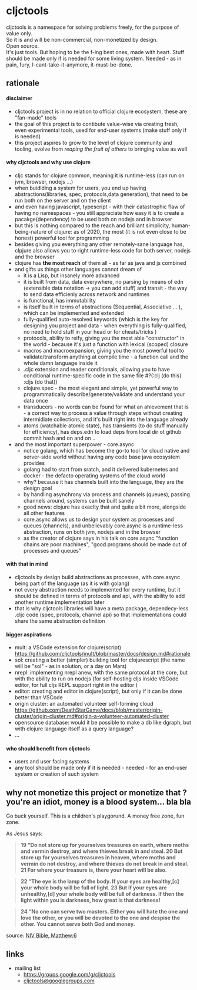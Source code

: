 # cljctools

cljctools is a namespace for solving problems freely, for the purpose of value only.    
So it is and will be non-commercial, non-monetized by design.   
Open source.  
It's just tools. But hoping to be the f-ing best ones, made with heart.
Stuff should be made only if is needed for some living system. Needed - as in pain, fury, I-cant-take-it-anymore, it-must-be-done.

## rationale

#### disclaimer

  - cljctools project is in no relation to official clojure ecosystem, these are "fan-made" tools
  - the goal of this project is to contibute value-wise via creating fresh, even experimental tools, used for end-user systems (make stuff only if is needed)
  - this project aspires to grow to the level of clojure community and tooling, evolve from *reaping the fruit of others* to bringing value as well

#### why cljctools and why use clojure

- cljc stands for clojure common, meaning it is runtime-less (can run on jvm, browser, nodejs ...)
- when buidlding a system for users, you end up having abstractions(libraries, spec, protocols,data generation), that need to be run both on the server and on the client
- and even having javascript, typescript - with their catastrophic flaw of having no namespaces - you still appreciate how easy it is to create a pacakge(dependency) to be used both on nodejs and in browser
- but this is nothing compared to the reach and brilliant simplicity, human-being-nature of clojure: as of 2020, the most (it is not even close to be honest) powerful tool for programming
- besides giving you everything any other remotely-sane language has, clpjure also allows you to right runtime-less code for both server, nodejs and the browser
- clojure has **the most reach** of them all - as far as java and js combined
- and gifts us things other languages cannot dream of
  - it is a Lisp, but insanely more advanced
  - it is built from data, data everywhere, no parsing by means of edn (extensible data notation -> you can add stuff) and transit - the way to send data efficienly across network and runtimes
  - is functional, has immutability
  - is itself built in terms of abstractions (Sequential, Associative ... ), which can be implemented and extended
  - fully-qualified auto-resolved keywords (which is the key for designing you project and data - when everything is fully-qualified, no need to hold stuff in your head or for cheats/tricks )
  - protocols, ability to reify, giving you the most able "constructor" in the world - because it's just a function with lexical (scoped) closure 
  - macros and macroexpansion, giving you the most powerful tool to validate/transform anything at compile time - a function call and the whole damn language inside it
  - .cljc extension and reader conditionals, allowing you to have conditional runtime-specific code in the same file #?(:clj (do this) :cljs (do that))
  - clojure.spec - the most elegant and simple, yet powerful way to programmatically describe/generate/validate and understand your data once
  - transducers - no words can be found for what an ahievement that is - a correct way to process a value through steps without creating intermidiate collections, and it's built right into the language  already
  - atoms (watchable atomic state), has transients (to do stuff manually for efficiency), has deps.edn to load deps from local dir ot github commit hash and on and on ..
- and the most important superpower - core.async
  - notice golang, which has become the go-to tool for cloud native and server-side world without having any code base java ecosystem provides
  - golang had to start from sratch, and it delivered kubernetes and docker - the defacto operating systems of the cloud world
  - why? because it has channels built into the language, they are *the* design goal
  - by handling asynchrony via process and channels (queues), passing channels around, systems can be built sanely
  - good news: clojure has exaclty that and quite a bit more, alongside all other features
  - core.async allows us to design your system as processes and queues (channels), and unbelievably core.async is a runtime-less abstraction, runs on both jvm, nodejs and in the browser 
  - as the creator of clojure says in his talk on core.async "function chains are poor machines", "good programs should be made out of processes and queues"

#### with that in mind

  - cljctools by design build abstractions as processes, with core.async being part of the language (as it is with golang)
  - not every abstraction needs to implemented for every runtime, but it should be defined in terms of protocols and api, with the ability to add another runtime implementation later
  - that is why cljctools libraries will have a meta package, dependecy-less .cljc code (spec, protocols, channel api) so that implementations could share the same abstraction definition

#### bigger aspirations
  - mult: a VSCode extension for clojure(script) https://github.com/cljctools/mult/blob/master/docs/design.md#rationale
  - sol: creating a better (simpler) building tool for clojurescript (the name will be "sol" - as in solution, or a day on Mars)
  - nrepl: implementing nrepl anew, with the same protocol at the core, but with the ability to run on nodejs (for self-hosting cljs inside VSCode editor, for full cljs REPL support right in the editor )
  - editor: creating and editor in clojure(script), but only if it can be done better than VSCode
  - origin cluster: an automated volunteer self-forming cloud  https://github.com/DeathStarGame/docs/blob/master/origin-cluster/origin-cluster.md#origin-a-volunteer-automated-cluster
  - opensource database: would it be possible to make a db like dgraph, but with clojure language itself as a query language?
  - ...

#### who should benefit from cljctools
  - users and user facing systems
  - any tool should be made only if it is needed - needed - for an end-user system or creation of such system

## why not monetize this project or monetize that ? you're an idiot, money is a blood system... bla bla

Go buck yourself. This is a children's playgorund. A money free zone, fun zone.

As Jesus says:

> <b>19 “Do not store up for yourselves treasures on earth, where moths and vermin destroy, and where thieves break in and steal. 20 But store up for yourselves treasures in heaven, where moths and vermin do not destroy, and where thieves do not break in and steal. 21 For where your treasure is, there your heart will be also.</b>

> <b>22 “The eye is the lamp of the body. If your eyes are healthy,[c] your whole body will be full of light. 23 But if your eyes are unhealthy,[d] your whole body will be full of darkness. If then the light within you is darkness, how great is that darkness!</b>

> <b>24 “No one can serve two masters. Either you will hate the one and love the other, or you will be devoted to the one and despise the other. You cannot serve both God and money.</b>

source: [NIV Bible, Matthew:6](https://www.biblica.com/bible/niv/matthew/6/)


## links
- mailing list
  - https://groups.google.com/g/cljctools
  - cljctools@googlegroups.com
